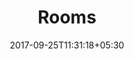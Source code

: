 ---
title: "Rooms"
date: 2017-09-25T11:31:18+05:30
layout: rooms
property: "Casa Vagator"
status: "Pending Review"
url: /details/rooms/casa-vagator/
slug: "casa-vagator/"

mainmenu:
 details: true
 rooms: true

---